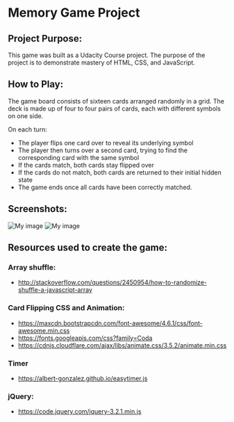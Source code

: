 # Memory Game Project

## Project Purpose:

This game was built as a Udacity Course project. The purpose of the project is to demonstrate mastery of HTML, CSS, and JavaScript.

## How to Play:

The game board consists of sixteen cards arranged randomly in a grid. The deck is made up of four to four pairs of cards, each with different symbols on one side.

On each turn:

- The player flips one card over to reveal its underlying symbol
- The player then turns over a second card, trying to find the corresponding card with the same symbol
- If the cards match, both cards stay flipped over
- If the cards do not match, both cards are returned to their initial hidden state
- The game ends once all cards have been correctly matched.


## Screenshots:
![My image](https://github.com/zhenghaohe/fend-project-memory-game/blob/master/screenshots/screenshot1.png)
![My image](https://github.com/zhenghaohe/fend-project-memory-game/blob/master/screenshots/screenshot2.png)


## Resources used to create the game:

### Array shuffle:

- <http://stackoverflow.com/questions/2450954/how-to-randomize-shuffle-a-javascript-array>

### Card Flipping CSS and Animation:

- <https://maxcdn.bootstrapcdn.com/font-awesome/4.6.1/css/font-awesome.min.css>
- <https://fonts.googleapis.com/css?family=Coda>
- <https://cdnjs.cloudflare.com/ajax/libs/animate.css/3.5.2/animate.min.css>

### Timer

- <https://albert-gonzalez.github.io/easytimer.js>

### jQuery:
 - <https://code.jquery.com/jquery-3.2.1.min.js>
